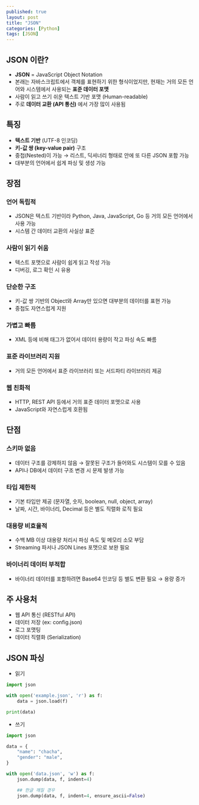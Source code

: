 ```yaml
---
published: true
layout: post
title: "JSON"
categories: [Python]
tags: [JSON]
---
```


## JSON 이란?

- **JSON** = JavaScript Object Notation  
- 본래는 자바스크립트에서 객체를 표현하기 위한 형식이었지만, 현재는 거의 모든 언어와 시스템에서 사용되는 **표준 데이터 포맷**  
- 사람이 읽고 쓰기 쉬운 텍스트 기반 포맷 (Human-readable)
- 주로 **데이터 교환 (API 통신)** 에서 가장 많이 사용됨

## 특징

- **텍스트 기반** (UTF-8 인코딩)
- **키-값 쌍 (key-value pair)** 구조  
- 중첩(Nested)이 가능 → 리스트, 딕셔너리 형태로 안에 또 다른 JSON 포함 가능
- 대부분의 언어에서 쉽게 파싱 및 생성 가능

## 장점

### 언어 독립적

- JSON은 텍스트 기반이라 Python, Java, JavaScript, Go 등 거의 모든 언어에서 사용 가능
- 시스템 간 데이터 교환의 사실상 표준

### 사람이 읽기 쉬움

- 텍스트 포맷으로 사람이 쉽게 읽고 작성 가능
- 디버깅, 로그 확인 시 유용

### 단순한 구조

- 키-값 쌍 기반의 Object와 Array만 있으면 대부분의 데이터를 표현 가능
- 중첩도 자연스럽게 지원

### 가볍고 빠름

- XML 등에 비해 태그가 없어서 데이터 용량이 작고 파싱 속도 빠름

### 표준 라이브러리 지원

- 거의 모든 언어에서 표준 라이브러리 또는 서드파티 라이브러리 제공

### 웹 친화적

- HTTP, REST API 등에서 거의 표준 데이터 포맷으로 사용
- JavaScript와 자연스럽게 호환됨

## 단점

### 스키마 없음

- 데이터 구조를 강제하지 않음 → 잘못된 구조가 들어와도 시스템이 모를 수 있음
- API나 DB에서 데이터 구조 변경 시 문제 발생 가능

### 타입 제한적

- 기본 타입만 제공 (문자열, 숫자, boolean, null, object, array)
- 날짜, 시간, 바이너리, Decimal 등은 별도 직렬화 로직 필요

### 대용량 비효율적

- 수백 MB 이상 대용량 처리시 파싱 속도 및 메모리 소모 부담
- Streaming 파서나 JSON Lines 포맷으로 보완 필요

### 바이너리 데이터 부적합

- 바이너리 데이터를 포함하려면 Base64 인코딩 등 별도 변환 필요 → 용량 증가

## 주 사용처

- 웹 API 통신 (RESTful API)
- 데이터 저장 (ex: config.json)
- 로그 포맷팅
- 데이터 직렬화 (Serialization)

## JSON 파싱

- 읽기

```python
import json

with open('example.json', 'r') as f:
    data = json.load(f)

print(data)
```

- 쓰기

```python
import json

data = {
    "name": "chacha",
    "gender": "male",
}

with open('data.json', 'w') as f:
    json.dump(data, f, indent=4)

    ## 한글 깨질 경우
    json.dump(data, f, indent=4, ensure_ascii=False)
```

